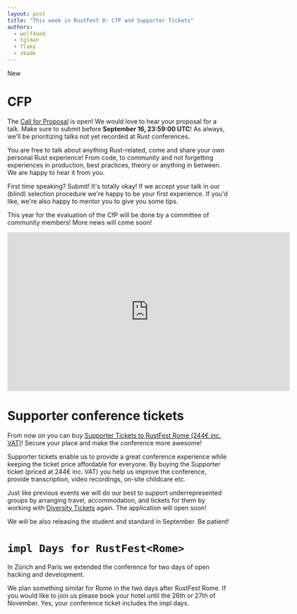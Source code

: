 ```yaml
---
layout: post
title: "This week in RustFest 0: CfP and Supporter Tickets"
authors:
  - wolf4ood
  - tglman
  - flaky
  - skade
---
```


New 

# CFP

The [Call for Proposal](https://cfp.rustfest.eu) is open! We would love to hear your proposal for a talk. Make sure to submit before **September 16, 23:59:00 UTC**! As always, we'll be prioritizing talks not yet recorded at Rust conferences.

You are free to talk about anything Rust-related, come and share your own personal Rust experience! From code, to community and not forgetting experiences in production, best practices, theory or anything in between. We are happy to hear it from you.

First time speaking? Submit! It's totally okay! If we accept your talk in our (blind) selection procedure we're happy to be your first experience. If you'd like, we're also happy to mentor you to give you some tips.

This year for the evaluation of the CfP will be done by a committee of community members! More news will come soon!

<iframe width="640" height="360" src="https://www.youtube.com/embed/pTEYqpcQ6lg" frameborder="0" allowfullscreen></iframe>

# Supporter conference tickets

From now on you can buy [Supporter Tickets to RustFest Rome (244€ inc. VAT)](https://ti.to/asquera-event-ug/rustfest-rome-2018)! Secure your place and make the conference more awesome!

Supporter tickets enable us to provide a great conference experience while keeping the ticket price affordable for everyone. By buying the Supporter ticket (priced at 244€ inc. VAT) you help us improve the conference, provide transcription, video recordings, on-site childcare etc.

Just like previous events we will do our best to support underrepresented groups by arranging travel, accommodation, and tickets for them by working with [Diversity Tickets](https://diversitytickets.org/) again. The application will open soon!

We will be also releasing the student and standard in September. Be patient!

# `impl Days for RustFest<Rome>`

In Zürich and Paris we extended the conference for two days of open hacking and development. 

We plan something similar for Rome in the two days after RustFest Rome. If you would like to join us please book your hotel until the 26th or 27th of November. Yes, your conference ticket includes the impl days.


